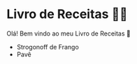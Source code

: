# Livro de Receitas :man_cook:

Olá! Bem vindo ao meu Livro de Receitas :wave:

- Strogonoff de Frango
- Pavê